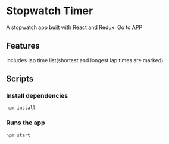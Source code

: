 # Stopwatch Timer

A stopwatch app built with React and Redux. Go to [APP](https://ondercataltepe.surge.sh/)

## Features

includes lap time list(shortest and longest lap times are marked)

## Scripts

### Install dependencies

`npm install`

### Runs the app

`npm start`
